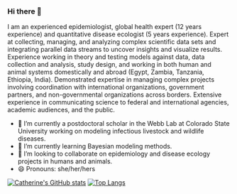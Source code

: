 ### Hi there 👋

I am an experienced epidemiologist, global health expert (12 years experience) and quantitative disease ecologist (5 years experience). Expert at collecting, managing, and analyzing complex scientific data sets and integrating parallel data streams to uncover insights and visualize results. Experience working in theory and testing models against data, data collection and analysis, study design, and working in both human and animal systems domestically and abroad (Egypt, Zambia, Tanzania, Ethiopia, India). Demonstrated expertise in managing complex projects involving coordination with international organizations, government partners, and non-governmental organizations across borders. Extensive experience in communicating science to federal and international agencies, academic audiences, and the public.

- 🔭 I’m currently a postdoctoral scholar in the Webb Lab at Colorado State University working on modeling infectious livestock and wildlife diseases.
- 🌱 I’m currently learning Bayesian modeling methods.
- 👯 I’m looking to collaborate on epidemiology and disease ecology projects in humans and animals.
- 😄 Pronouns: she/her/hers

[![Catherine's GitHub stats](https://github-readme-stats.vercel.app/api?username=cherz4&theme=algolia&count_private=true&show_icons=TRUE)](https://github.com/cherz4/github-readme-stats)
[![Top Langs](https://github-readme-stats.vercel.app/api/top-langs/?username=cherz4&layout=compact)](https://github.com/cherz4/github-readme-stats)
